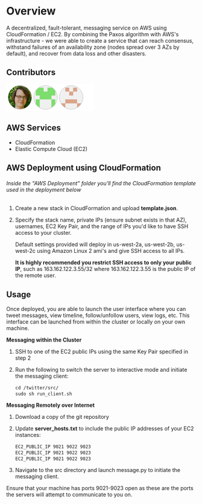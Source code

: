 # Overview
A decentralized, fault-tolerant, messaging service on AWS using CloudFormation / EC2. By combining the Paxos algorithm with AWS's infrastructure - we were able to create a service that can reach consensus, withstand failures of an availability zone (nodes spread over 3 AZs by default), and recover from data loss and other disasters.


## Contributors

<a href="https://github.com/AndrewAltimit/Distributed-Twitter-Service//graphs/contributors">
  <img src="contributors.png" />
</a>


## AWS Services
* CloudFormation
* Elastic Compute Cloud (EC2)


## AWS Deployment using CloudFormation

###### Inside the "AWS Deployment" folder you'll find the CloudFormation template used in the deployment below

1. Create a new stack in CloudFormation and upload **template.json**.


2. Specify the stack name, private IPs (ensure subnet exists in that AZ), usernames, EC2 Key Pair, and the range of IPs you'd like to have SSH access to your cluster. 

    Default settings provided will deploy in us-west-2a, us-west-2b, us-west-2c using Amazon Linux 2 ami's and give SSH access to all IPs. 
    
    **It is highly recommended you restrict SSH access to only your public IP**, such as 163.162.122.3.55/32 where 163.162.122.3.55 is the public IP of the remote user.


## Usage

Once deployed, you are able to launch the user interface where you can tweet messages, view timeline, follow/unfollow users, view logs, etc. This interface can be launched from within the cluster or locally on your own machine.

****Messaging within the Cluster****

1. SSH to one of the EC2 public IPs using the same Key Pair specified in step 2
2. Run the following to switch the server to interactive mode and initiate the messaging client:

       cd /twitter/src/
       sudo sh run_client.sh
    


****Messaging Remotely over Internet****

1. Download a copy of the git repository
2. Update **server_hosts.txt** to include the public IP addresses of your EC2 instances:

       EC2_PUBLIC_IP 9021 9022 9023
       EC2_PUBLIC_IP 9021 9022 9023
       EC2_PUBLIC_IP 9021 9022 9023

3. Navigate to the src directory and launch message.py to initiate the messaging client.

Ensure that your machine has ports 9021-9023 open as these are the ports the servers will attempt to communicate to you on.


